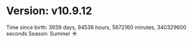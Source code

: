# Version: v10.9.12
Time since birth: 3939 days, 94536 hours, 5672160 minutes, 340329600 seconds
Season: Summer ☀️
